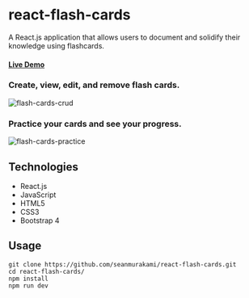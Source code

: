 # react-flash-cards
A React.js application that allows users to document and solidify their knowledge using flashcards.

#### [Live Demo](https://seanmurakami.github.io/react-flash-cards/)

### Create, view, edit, and remove flash cards.
![flash-cards-crud](https://user-images.githubusercontent.com/38697885/48027294-4859ea00-e0fd-11e8-85c6-9d00624eb5c7.gif)

### Practice your cards and see your progress. 
![flash-cards-practice](https://user-images.githubusercontent.com/38697885/48027359-6d4e5d00-e0fd-11e8-950a-7e4af2aca9e6.gif)

## Technologies
- React.js
- JavaScript
- HTML5
- CSS3
- Bootstrap 4

## Usage
```
git clone https://github.com/seanmurakami/react-flash-cards.git
cd react-flash-cards/
npm install
npm run dev
```
